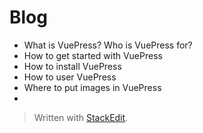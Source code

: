 # Blog

 - What is VuePress? Who is VuePress for?
 - How to get started with VuePress
 - How to install VuePress
 - How to user VuePress
 - Where to put images in VuePress
 - 


> Written with [StackEdit](https://stackedit.io/).
<!--stackedit_data:
eyJoaXN0b3J5IjpbMTgxMzI5NTMzOF19
-->